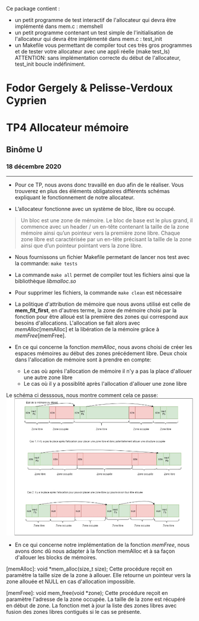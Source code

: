 Ce package contient :
- un petit programme de test interactif de l'allocateur qui devra être implémenté dans mem.c : memshell
- un petit programme contenant un test simple de l'initialisation de l'allocateur qui devra être implémenté dans mem.c : test_init
- un Makefile vous permettant de compiler tout ces très gros programmes et de tester votre allocateur avec une appli réelle (make test_ls)
ATTENTION: sans implémentation correcte du début de l'allocateur, test_init boucle indéfiniment.

Fodor Gergely & Pelisse-Verdoux Cyprien  
======================
__TP4 Allocateur mémoire__        
=========================

 ## Binôme U
 
 ### 18 décembre 2020                                    

---

- Pour ce TP, nous avons donc travaillé en duo afin de le réaliser. Vous trouverez en plus des éléments obligatoires différents schémas expliquant le fonctionnement de notre allocateur.

- L’allocateur fonctionne avec un système de bloc, libre ou occupé.
 > Un bloc est une zone de mémoire. Le bloc de base est le plus grand, il commence avec un header / un en-tête contenant la taille de la zone mémoire ainsi qu’un pointeur vers la première zone libre. Chaque zone libre est caractérisée par un en-tête précisant la taille de la zone ainsi que d’un pointeur pointant vers la zone libre. 

- Nous fournissons un fichier Makefile permetant de lancer nos test avec la commande: `make tests`
- La commande `make all` permet de compiler tout les fichiers ainsi que la bibliothèque *libmalloc.so*
- Pour supprimer les fichiers, la commande `make clean` est nécessaire

- La politique d'attribution de mémoire que nous avons utilisé est celle de **mem_fit_first**, en d'autres terme, la zone de mémoire choisi par la fonction pour être alloué est la première des zones qui correspond aux besoins d'allocations. L'allocation se fait alors avec *memAlloc*[memAlloc] et la libération de la mémoire grâce à *memFree*[memFree]. 




- En ce qui concerne la fonction *memAlloc*, nous avons choisi de créer les espaces mémoires au début des zones précédement libre. Deux choix dans l'allocation de mémoire sont à prendre en compte: 
    - Le cas où après l'allocation de mémoire il n'y a pas la place d'allouer une autre zone libre
    - Le cas où il y a possiblité après l'allocation d'allouer une zone libre

Le schéma ci desssous, nous montre comment cela ce passe: 
    ![Schema de memAlloc](./pictures/fonction_memAlloc.jpg)

- En ce qui concerne notre implémentation de la fonction *memFree*, nous avons donc dû nous adapter à la fonction memAlloc et à sa façon d'allouer les blocks de mémoires. 



[memAlloc]: void *mem_alloc(size_t size);
    Cette procédure reçoit en paramètre la taille size de la zone à allouer. Elle retourne un pointeur vers la zone allouée et NULL en cas d'allocation impossible.

[memFree]: void mem_free(void *zone);
    Cette procédure reçoit en paramètre l'adresse de la zone occupée. La taille de la zone est récupéré en début de zone. La fonction met à jour la liste des zones libres avec fusion des zones libres contiguës si le cas se présente.





